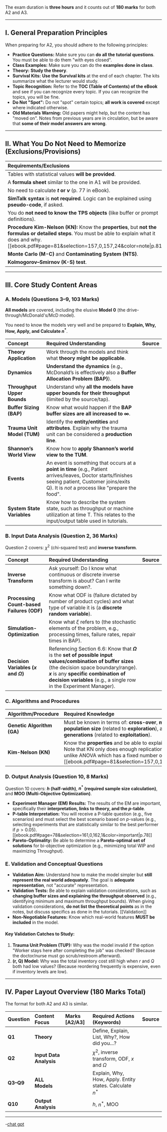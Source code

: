 The exam duration is **three hours** and it counts out of **180 marks** for both A2 and A3.

---

## I. General Preparation Principles

When preparing for A2, you should adhere to the following principles:

*   **Practice Questions:** Make sure you can **do all the tutorial questions**. You must be able to do them "with eyes closed".
*   **Class Examples:** Make sure you can do the **examples done in class**.
*   **Theory:** **Study the theory**.
*   **Survival Kits:** **Use the Survival kits** at the end of each chapter. The kits summarize what the lecturer would study.
*   **Topic Recognition:** Refer to the **TOC (Table of Contents) of the eBook** and see if you can recognize every topic. If you can recognize the topics, you will be fine.
*   **Do Not "Spot":** Do not "spot" certain topics; **all work is covered** except where indicated otherwise.
*   **Old Materials Warning:** Old papers might help, but the content has "moved on". Notes from previous years are in circulation, but be aware that **some of their model answers are wrong**.

---

## II. What You Do Not Need to Memorize (Exclusions/Provisions)

| Requirements/Exclusions                                                                                                                                                                                             | A2 Status           | A3 Status           |
| :------------------------------------------------------------------------------------------------------------------------------------------------------------------------------------------------------------------ | :------------------ | :------------------ |
| Tables with statistical values **will be provided**.                                                                                                                                                                | Provided            | Provided            |
| A **formula sheet** similar to the one in A1 will be provided.                                                                                                                                                      | Provided            | Provided            |
| No need to calculate **$t$ or $\nu$** (p. 77 in eBook).                                                                                                                                                             | Excluded            | Excluded            |
| **SimTalk syntax** is **not required**. Logic can be explained using **pseudo-code**, if asked.                                                                                                                     | Excluded            | Excluded            |
| You do **not need to know the TPS objects** (like buffer or prompt definitions).                                                                                                                                    | Excluded            | Excluded            |
| **Procedure Kim-Nelson (KN):** Know the **properties**, but **not the formulas or detailed steps**. You must be able to explain what it does and why. [[ebook.pdf#page=81&selection=157,0,157,24&color=note\|p.81]] | Properties Required | Properties Required |
| **Monte Carlo (M-C)** and **Contaminating System (NTS)**.                                                                                                                                                           | Excluded            | Excluded            |
| **Kolmogorov–Smirnov (K-S) test**.                                                                                                                                                                                  | Excluded            | Included            |

---

## III. Core Study Content Areas

### A. Models (Questions 3–9, 103 Marks)

**All models** are covered, including the elusive **Model 0** (the drive-through/McDonald's/McD model).

You need to know the models very well and be prepared to **Explain, Why, How, Apply, and Calculate $n^*$**.

| Concept | Required Understanding | Source |
| :--- | :--- | :--- |
| **Theory Application** | Work through the models and think what **theory might be applicable**. | |
| **Dynamics** | **Understand the dynamics** (e.g., McDonald’s is effectively also a **Buffer Allocation Problem (BAP)**). | |
| **Throughput Upper Bounds** | Understand why **all the models have upper bounds for their throughput** (limited by the source/tap). | |
| **Buffer Sizing (BAP)** | Know what would happen if the **BAP buffer sizes are all increased to $\infty$**. | |
| **Trauma Unit Model (TUM)** | Identify the **entity/entities** and **attributes**. Explain why the trauma unit can be considered a **production line**. | |
| **Shannon’s World View** | Know how to **apply Shannon’s world view to the TUM**. | |
| **Events** | An event is something that occurs at a **point in time** (e.g., Patient arrives/leaves, Doctor starts/finishes seeing patient, Customer joins/exits Q). It is *not* a process like "prepare the food". | |
| **System State Variables** | Know how to describe the system state, such as throughput or machine utilization at time T. This relates to the input/output table used in tutorials. | |

### B. Input Data Analysis (Question 2, 36 Marks)

Question 2 covers: $\chi^2$ (chi-squared test) and **inverse transform**.

| Concept                                   | Required Understanding                                                                                                                                                                                                                                                 | Source |
| :---------------------------------------- | :--------------------------------------------------------------------------------------------------------------------------------------------------------------------------------------------------------------------------------------------------------------------- | :----- |
| **Inverse Transform**                     | Ask yourself: Do I know what continuous or discrete inverse transform is about? Can I write something down?.                                                                                                                                                           |        |
| **Processing Count-based Failures (ODF)** | Know what ODF is (failure dictated by number of product cycles) and what type of variable it is (a **discrete random variable**).                                                                                                                                      |        |
| **Simulation-Optimization**               | Know what $\xi$ refers to (the stochastic elements of the problem, e.g., processing times, failure rates, repair times in BAP).                                                                                                                                        |        |
| **Decision Variables ($x$ and $\Omega$)** | Referencing Section 6.6: Know that **$\Omega$** is the **set of possible input values/combination of buffer sizes** (the decision space boundary/range). **$x$** is any **specific combination of decision variables** (e.g., a single row in the Experiment Manager). |        |

### C. Algorithms and Procedures

| Algorithm/Procedure        | Required Knowledge                                                                                                                                                                                                                                              | Source |
| :------------------------- | :-------------------------------------------------------------------------------------------------------------------------------------------------------------------------------------------------------------------------------------------------------------- | :----- |
| **Genetic Algorithm (GA)** | Must be known in terms of: **cross-over**, **mutation**, **choice of population size** (related to **exploration**), and **choice of number of generations** (related to **exploitation**).                                                                     |        |
| **Kim-Nelson (KN)**        | Know the **properties** and be able to explain **what it does and why**. Note that KN only does enough replications to separate scenarios, unlike ANOVA which has a fixed number of replications. [[ebook.pdf#page=81&selection=157,0,157,24&color=note\|p.81]] |        |

### D. Output Analysis (Question 10, 8 Marks)

Question 10 covers: **$h$ (half-width)**, **$n^*$ (required sample size calculation)**, and **MOO (Multi-Objective Optimization)**.

*   **Experiment Manager (EM) Results:** The results of the EM are important, specifically their **interpretation, links to theory, and the $p$-table**. 
*   **P-table Interpretation:** You will receive a P-table question (e.g., five scenarios) and must select the best scenario based on $p$-values (e.g., selecting experiments that are statistically similar to the best performer if $p > 0.05$). [[ebook.pdf#page=78&selection=161,0,162,1&color=important|p.78]]
*   **Pareto-Optimality:** Be able to determine a **Pareto-optimal set of solutions** for bi-objective optimization (e.g., minimizing total WIP and maximizing Throughput).

### E. Validation and Conceptual Questions

*   **Validation Aim:** Understand how to make the model simpler but **still represent the real world adequately**. The goal is **adequate representation**, not "accurate" representation.
*   **Validation Tests:** Be able to explain validation considerations, such as **changing buffer sizes and explaining the throughput observed** (e.g., identifying minimum and maximum throughput bounds). When giving validation considerations, **do not list the theoretical points** as in the notes, but discuss specifics as done in the tutorials. [[Validation]]
*   **Non-Negotiable Features:** Know which real-world features **MUST be included** in the model.

#### Key Validation Catches to Study:

1.  **Trauma Unit Problem (TUP):** Why was the model invalid if the option "Worker stays here after completing the job" was checked? (Because the doctor/nurse must go scrub/restroom afterward).
2.  **(r, Q) Model:** Why was the total inventory cost still high when $r$ and $Q$ both had low values? (Because reordering frequently is expensive, even if inventory levels are low).

---

## IV. Paper Layout Overview (180 Marks Total)

The format for both A2 and A3 is similar.

| Question  | Content Focus           | Marks [A2/A3] | Required Actions (Keywords)                              | Source |
| :-------- | :---------------------- | :------------ | :------------------------------------------------------- | :----- |
| **Q1**    | **Theory**              |               | Define, Explain, List, Why?, How did you...?             |        |
| **Q2**    | **Input Data Analysis** |               | $\chi^2$, inverse transform, ODF, $x$ and $\Omega$       |        |
| **Q3–Q9** | **ALL Models**          |               | Explain, Why, How, Apply. Entity states. Calculate $n^*$ |        |
| **Q10**   | **Output Analysis**     |               | $h$, $n^*$, MOO                                          |        |

---
-[chat gpt](https://chatgpt.com/share/68ff69c5-1bd0-8013-b1d9-fcb5841bfc3a)